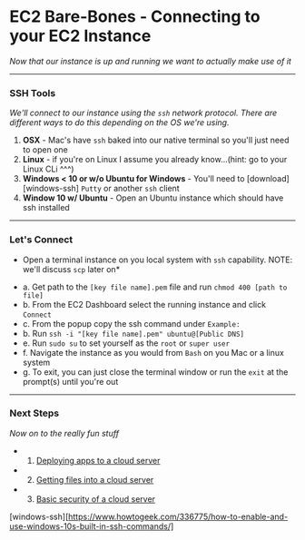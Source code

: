 # EC2 Bare-Bones - Connecting to your EC2 Instance
*Now that our instance is up and running we want to actually make use of it*

---

### **SSH Tools**
*We'll connect to our instance using the `ssh` network protocol. There are different ways to do this depending on the OS we're using.*

1. **OSX** - Mac's have `ssh` baked into our native terminal so you'll just need to open one
2. **Linux** - if you're on Linux I assume you already know...(hint: go to your Linux CLi ^^^)
3. **Windows < 10 or w/o Ubuntu for Windows** - You'll need to [download][windows-ssh] `Putty` or another `ssh` client
4. **Window 10 w/ Ubuntu** - Open an Ubuntu instance which should have ssh installed

---

### **Let's Connect**
* Open a terminal instance on you local system with `ssh` capability. NOTE: we'll discuss `scp` later on*
 - a. Get path to the `[key file name].pem` file and run `chmod 400 [path to file]`
 - b. From the EC2 Dashboard select the running instance and click `Connect`
 - c. From the popup copy the ssh command under `Example:`
 - b. Run `ssh -i "[key file name].pem" ubuntu@[Public DNS]`
 - e. Run `sudo su` to set yourself as the `root` or `super user`
 - f. Navigate the instance as you would from `Bash` on you Mac or a linux system
 - g. To exit, you can just close the terminal window or run the `exit` at the prompt(s) until you're out

---

### **Next Steps**
*Now on to the really fun stuff*

  - 1. [Deploying apps to a cloud server][ec2-deploy]
  - 2. [Getting files into a cloud server][ec2-file-management]
  - 3. [Basic security of a cloud server][ec2-security]

[ec2-deploy]: ./EC2_DEPLOY.md
[ec2-file-management]: ./EC2_FILE_MANAGEMENT.md
[ec2-security]: ./EC2_BASIC_SECURITY.md

[windows-ssh][https://www.howtogeek.com/336775/how-to-enable-and-use-windows-10s-built-in-ssh-commands/]